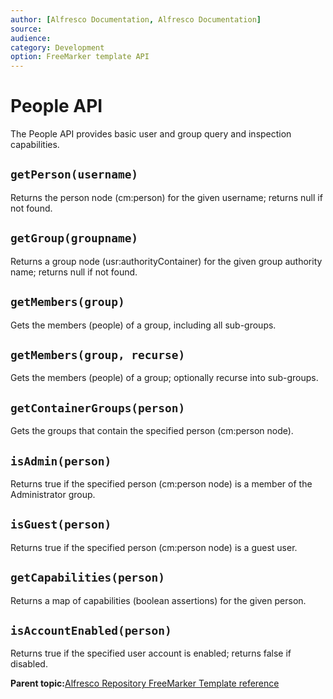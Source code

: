 ```yaml
---
author: [Alfresco Documentation, Alfresco Documentation]
source: 
audience: 
category: Development
option: FreeMarker template API
---
```


# People API

The People API provides basic user and group query and inspection capabilities.

## `getPerson(username)`

Returns the person node \(cm:person\) for the given username; returns null if not found.

## `getGroup(groupname)`

Returns a group node \(usr:authorityContainer\) for the given group authority name; returns null if not found.

## `getMembers(group)`

Gets the members \(people\) of a group, including all sub-groups.

## `getMembers(group, recurse)`

Gets the members \(people\) of a group; optionally recurse into sub-groups.

## `getContainerGroups(person)`

Gets the groups that contain the specified person \(cm:person node\).

## `isAdmin(person)`

Returns true if the specified person \(cm:person node\) is a member of the Administrator group.

## `isGuest(person)`

Returns true if the specified person \(cm:person node\) is a guest user.

## `getCapabilities(person)`

Returns a map of capabilities \(boolean assertions\) for the given person.

## `isAccountEnabled(person)`

Returns true if the specified user account is enabled; returns false if disabled.

**Parent topic:**[Alfresco Repository FreeMarker Template reference](../references/APIfreemarker-intro.md)

